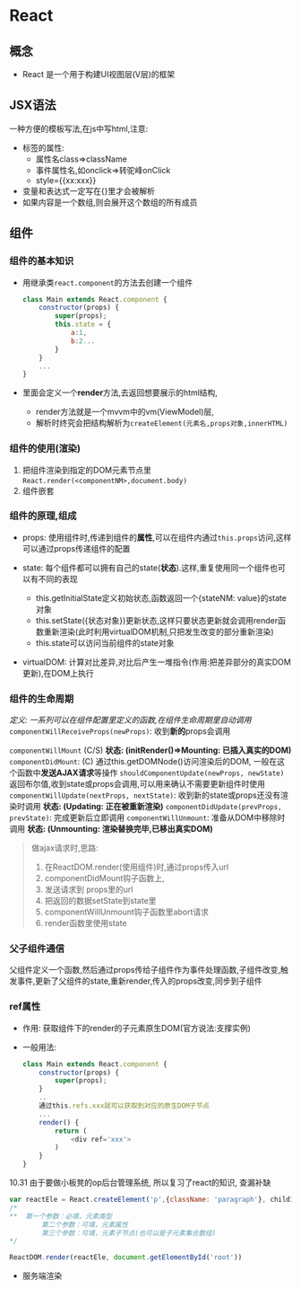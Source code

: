 # React

## 概念
- React 是一个用于构建UI视图层(V层)的框架


## JSX语法
一种方便的模板写法,在js中写html,注意:

- 标签的属性:
	- 属性名class=>className
	- 事件属性名,如onclick=>转驼峰onClick
	- style={{xx:xxx}}
- 变量和表达式一定写在{}里才会被解析
- 如果内容是一个数组,则会展开这个数组的所有成员

## 组件
### 组件的基本知识

- 用继承类`react.component`的方法去创建一个组件

	```javascript
	class Main extends React.component {
		constructor(props) {
			super(props);
			this.state = {
				a:1,
				b:2...
			}
		}
		...
	}
	```
- 里面会定义一个**render**方法,去返回想要展示的html结构,
	- render方法就是一个mvvm中的vm(ViewModel)层,
	- 解析时终究会把结构解析为`createElement(元素名,props对象,innerHTML)`


	
### 组件的使用(渲染)
1. 把组件渲染到指定的DOM元素节点里
`React.render(<componentNM>,document.body)`
2. 组件嵌套



### 组件的原理,组成
- props: 使用组件时,传递到组件的**属性**,可以在组件内通过`this.props`访问,这样可以通过props传递组件的配置
- state: 每个组件都可以拥有自己的state(**状态**).这样,重复使用同一个组件也可以有不同的表现
	- this.getInitialState定义初始状态,函数返回一个{stateNM: value}的state对象 
	- this.setState({状态对象})更新状态,这样只要状态更新就会调用render函数重新渲染(此时利用virtualDOM机制,只把发生改变的部分重新渲染)
	- this.state可以访问当前组件的state对象

- virtualDOM: 计算对比差异,对比后产生一堆指令(作用:把差异部分的真实DOM更新),在DOM上执行


### 组件的生命周期
*定义: 一系列可以在组件配置里定义的函数,在组件生命周期里自动调用*
`componentWillReceiveProps(newProps)`: 收到**新的**props会调用


`componentWillMount` (C/S)
**状态: (initRender()=>Mounting: 已插入真实的DOM)**
`componentDidMount`: (C) 通过this.getDOMNode()访问渲染后的DOM,  一般在这个函数中**发送AJAX请求**等操作	
`shouldComponentUpdate(newProps, newState)`返回布尔值,收到state或props会调用,可以用来确认不需要更新组件时使用
`componentWillUpdate(nextProps, nextState)`: 收到新的state或props还没有渲染时调用
**状态: (Updating: 正在被重新渲染)**
`componentDidUpdate(prevProps, prevState)`: 完成更新后立即调用
`componentWillUnmount`: 准备从DOM中移除时调用
**状态: (Unmounting: 渲染替换完毕,已移出真实DOM)**

> 做ajax请求时,思路: 
> 
> 1. 在ReactDOM.render(使用组件)时,通过props传入url
> 1. componentDidMount钩子函数上,
> 	1. 发送请求到 props里的url
> 	2. 把返回的数据setState到state里
> 2. componentWillUnmount钩子函数里abort请求
> 3. render函数里使用state

### 父子组件通信
父组件定义一个函数,然后通过props传给子组件作为事件处理函数,子组件改变,触发事件,更新了父组件的state,重新render,传入的props改变,同步到子组件


### ref属性
- 作用: 获取组件下的render的子元素原生DOM(官方说法:支撑实例)
- 一般用法: 

	```javascript
	class Main extends React.component {
		constructor(props) {
			super(props);	
		}
		..
		通过this.refs.xxx就可以获取到对应的原生DOM子节点
		...
		render() {
			return (
				<div ref='xxx'>
			)
		}
	}	
	```
	
	
10.31 由于要做小板凳的op后台管理系统, 所以复习了react的知识, 查漏补缺



```js
var reactEle = React.createElement('p',{className: 'paragraph'}, child1, child2 ...)
/* 
**  第一个参数：必填，元素类型
        第二个参数：可填，元素属性
        第三个参数：可填，元素子节点(也可以是子元素集合数组)
*/

ReactDOM.render(reactEle, document.getElementById('root'))
```

- 服务端渲染 

